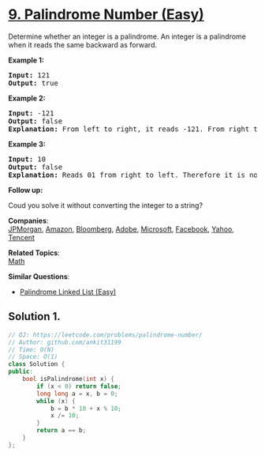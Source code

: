 # [9. Palindrome Number (Easy)](https://leetcode.com/problems/palindrome-number/)

<p>Determine whether an integer is a palindrome. An integer&nbsp;is&nbsp;a&nbsp;palindrome when it&nbsp;reads the same backward as forward.</p>

<p><strong>Example 1:</strong></p>

<pre><strong>Input:</strong> 121
<strong>Output:</strong> true
</pre>

<p><strong>Example 2:</strong></p>

<pre><strong>Input:</strong> -121
<strong>Output:</strong> false
<strong>Explanation:</strong> From left to right, it reads -121. From right to left, it becomes 121-. Therefore it is not a palindrome.
</pre>

<p><strong>Example 3:</strong></p>

<pre><strong>Input:</strong> 10
<strong>Output:</strong> false
<strong>Explanation:</strong> Reads 01 from right to left. Therefore it is not a palindrome.
</pre>

<p><strong>Follow up:</strong></p>

<p>Coud you solve&nbsp;it without converting the integer to a string?</p>


**Companies**:  
[JPMorgan](https://leetcode.com/company/jpmorgan), [Amazon](https://leetcode.com/company/amazon), [Bloomberg](https://leetcode.com/company/bloomberg), [Adobe](https://leetcode.com/company/adobe), [Microsoft](https://leetcode.com/company/microsoft), [Facebook](https://leetcode.com/company/facebook), [Yahoo](https://leetcode.com/company/yahoo), [Tencent](https://leetcode.com/company/tencent)

**Related Topics**:  
[Math](https://leetcode.com/tag/math/)

**Similar Questions**:
* [Palindrome Linked List (Easy)](https://leetcode.com/problems/palindrome-linked-list/)

## Solution 1.

```cpp
// OJ: https://leetcode.com/problems/palindrome-number/
// Author: github.com/ankit31199
// Time: O(N)
// Space: O(1)
class Solution {
public:
    bool isPalindrome(int x) {
        if (x < 0) return false;
        long long a = x, b = 0;
        while (x) {
            b = b * 10 + x % 10;
            x /= 10;
        }
        return a == b;
    }
};
```
